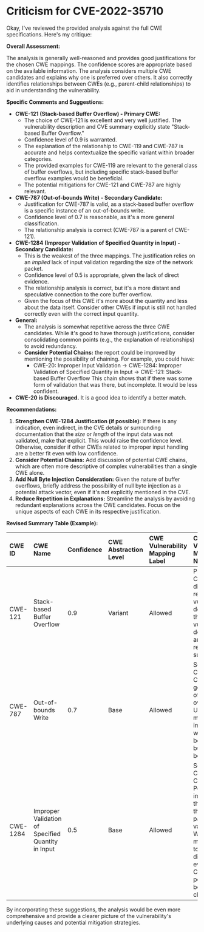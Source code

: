 # Criticism for CVE-2022-35710

Okay, I've reviewed the provided analysis against the full CWE specifications. Here's my critique:

**Overall Assessment:**

The analysis is generally well-reasoned and provides good justifications for the chosen CWE mappings. The confidence scores are appropriate based on the available information. The analysis considers multiple CWE candidates and explains why one is preferred over others. It also correctly identifies relationships between CWEs (e.g., parent-child relationships) to aid in understanding the vulnerability.

**Specific Comments and Suggestions:**

*   **CWE-121 (Stack-based Buffer Overflow) - Primary CWE:**
    *   The choice of CWE-121 is excellent and very well justified. The vulnerability description and CVE summary explicitly state "Stack-based Buffer Overflow."
    *   Confidence level of 0.9 is warranted.
    *   The explanation of the relationship to CWE-119 and CWE-787 is accurate and helps contextualize the specific variant within broader categories.
    *   The provided examples for CWE-119 are relevant to the general class of buffer overflows, but including specific stack-based buffer overflow examples would be beneficial.
    *   The potential mitigations for CWE-121 and CWE-787 are highly relevant.
*   **CWE-787 (Out-of-bounds Write) - Secondary Candidate:**
    *   Justification for CWE-787 is valid, as a stack-based buffer overflow is a specific instance of an out-of-bounds write.
    *   Confidence level of 0.7 is reasonable, as it's a more general classification.
    *   The relationship analysis is correct (CWE-787 is a parent of CWE-121).
*   **CWE-1284 (Improper Validation of Specified Quantity in Input) - Secondary Candidate:**
    *   This is the weakest of the three mappings. The justification relies on an *implied* lack of input validation regarding the size of the network packet.
    *   Confidence level of 0.5 is appropriate, given the lack of direct evidence.
    *   The relationship analysis is correct, but it's a more distant and speculative connection to the core buffer overflow.
    *   Given the focus of this CWE it's more about the quantity and less about the data itself. Consider other CWEs if input is still not handled correctly even with the correct input quantity.
*   **General:**
    *   The analysis is somewhat repetitive across the three CWE candidates. While it's good to have thorough justifications, consider consolidating common points (e.g., the explanation of relationships) to avoid redundancy.
    *   **Consider Potential Chains:** the report could be improved by mentioning the possibility of chaining. For example, you could have:
        *   CWE-20: Improper Input Validation -> CWE-1284: Improper Validation of Specified Quantity in Input -> CWE-121: Stack-based Buffer Overflow
        This chain shows that if there was some form of validation that was there, but incomplete. It would be less confident.
*   **CWE-20 is Discouraged.** It is a good idea to identify a better match.

**Recommendations:**

1.  **Strengthen CWE-1284 Justification (if possible):** If there is any indication, even indirect, in the CVE details or surrounding documentation that the *size* or *length* of the input data was not validated, make that explicit. This would raise the confidence level. Otherwise, consider if other CWEs related to improper input handling are a better fit even with low confidence.
2.  **Consider Potential Chains:** Add discussion of potential CWE chains, which are often more descriptive of complex vulnerabilities than a single CWE alone.
3.  **Add Null Byte Injection Consideration:** Given the nature of buffer overflows, briefly address the possibility of null byte injection as a potential attack vector, even if it's not explicitly mentioned in the CVE.
4.  **Reduce Repetition in Explanations:** Streamline the analysis by avoiding redundant explanations across the CWE candidates. Focus on the unique aspects of each CWE in its respective justification.

**Revised Summary Table (Example):**

| CWE ID  | CWE Name                                         | Confidence | CWE Abstraction Level | CWE Vulnerability Mapping Label | CWE-Vulnerability Mapping Notes                                                                                                                                                         |
| :------ | :----------------------------------------------- | :--------- | :-------------------- | :------------------------------ | :-------------------------------------------------------------------------------------------------------------------------------------------------------------------------------------- |
| CWE-121 | Stack-based Buffer Overflow                      | 0.9        | Variant               | Allowed                       | Primary CWE; directly reflects the vulnerability described in the vulnerability description and CVE reference summary.                                                                   |
| CWE-787 | Out-of-bounds Write                              | 0.7        | Base                  | Allowed                       | Secondary Candidate CWE; a more general form of buffer overflow.  Underlying mechanism involves writing beyond buffer boundaries.                                                                   |
| CWE-1284 | Improper Validation of Specified Quantity in Input | 0.5        | Base                  | Allowed                       | Secondary Candidate CWE; Potentially involved if the *size* of the network packet is not validated.  Weakest mapping due to lack of direct evidence. Could potentially be part of a chain. |

By incorporating these suggestions, the analysis would be even more comprehensive and provide a clearer picture of the vulnerability's underlying causes and potential mitigation strategies.